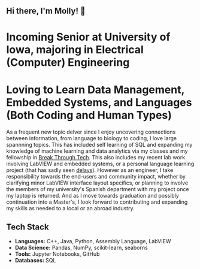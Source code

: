 ## Hi there, I'm Molly! 👋
# Incoming Senior at University of Iowa, majoring in Electrical (Computer) Engineering
# Loving to Learn Data Management, Embedded Systems, and Languages (Both Coding and Human Types)
As a frequent new topic delver since I enjoy uncovering connections between information, from language to biology to coding, I love large spannning topics. This has included self learning of SQL and expanding my knowledge of machine learning and data analytics via my classes and my fellowship in [Break Through Tech](https://www.breakthroughtech.org/). This also includes my recent lab work involving LabVIEW and embedded systems, or a personal language learning project (that has sadly seen [delays](https://raw.githubusercontent.com/Molly-M-Laugh/Molly-M-Laugh/refs/heads/main/Jan16VideoScreenshotZoom.PNG)). However as an engineer, I take responsibility towards the end-users and community impact, whether by clarifying minor LabVIEW interface layout specifics, or planning to involve the members of my university's Spanish department with my project once my laptop is returned. And as I move towards graduation and possibly continuation into a Master's, I look forward to contributing and expanding my skills as needed to a local or an abroad industry.

## Tech Stack
- **Languages:** C++, Java, Python, Assembly Language, LabVIEW
- **Data Science:** Pandas, NumPy, scikit-learn, seaborns
- **Tools:** Jupyter Notebooks, GitHub
- **Databases:** SQL



<!--
**Molly-M-Laugh/Molly-M-Laugh** is a ✨ _special_ ✨ repository because its `README.md` (this file) appears on your GitHub profile.

Here are some ideas to get you started:

- 🔭 I’m currently working on ...
- 🌱 I’m currently learning ...
- 👯 I’m looking to collaborate on ...
- 🤔 I’m looking for help with ...
- 💬 Ask me about ...
- 📫 How to reach me: ...
- 😄 Pronouns: ...
- ⚡ Fun fact: ...
-->
